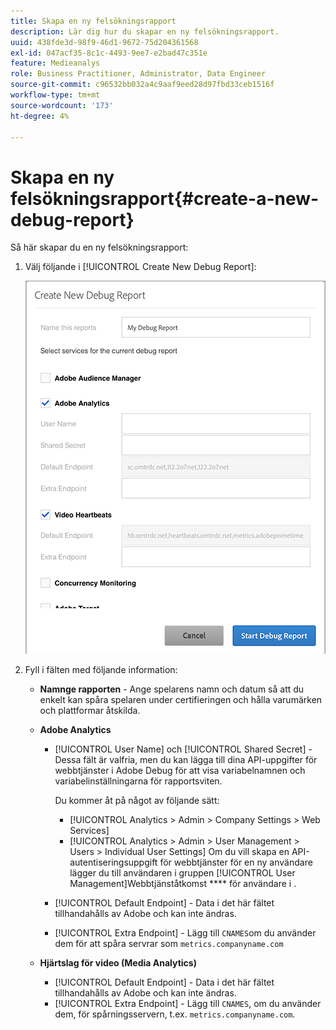 ```yaml
---
title: Skapa en ny felsökningsrapport
description: Lär dig hur du skapar en ny felsökningsrapport.
uuid: 438fde3d-98f9-46d1-9672-75d204361568
exl-id: 047acf35-8c1c-4493-9ee7-e2bad47c351e
feature: Medieanalys
role: Business Practitioner, Administrator, Data Engineer
source-git-commit: c96532bb032a4c9aaf9eed28d97fbd33ceb1516f
workflow-type: tm+mt
source-wordcount: '173'
ht-degree: 4%

---
```


# Skapa en ny felsökningsrapport{#create-a-new-debug-report}

Så här skapar du en ny felsökningsrapport:

1. Välj följande i [!UICONTROL Create New Debug Report]:

   ![](assets/create-new-debug-report.png)

1. Fyll i fälten med följande information:

   * **Namnge rapporten** - Ange spelarens namn och datum så att du enkelt kan spåra spelaren under certifieringen och hålla varumärken och plattformar åtskilda.
   * **Adobe Analytics**

      * [!UICONTROL User Name] och  [!UICONTROL Shared Secret] - Dessa fält är valfria, men du kan lägga till dina API-uppgifter för webbtjänster i Adobe Debug för att visa variabelnamnen och variabelinställningarna för rapportsviten.

         Du kommer åt på något av följande sätt:

         * [!UICONTROL Analytics > Admin > Company Settings > Web Services]
         * [!UICONTROL Analytics > Admin > User Management > Users > Individual User Settings] Om du vill skapa en API-autentiseringsuppgift för webbtjänster för en ny användare lägger du till användaren i gruppen  [!UICONTROL User Management]Webbtjänståtkomst  **** för användare i .
      * [!UICONTROL Default Endpoint] - Data i det här fältet tillhandahålls av Adobe och kan inte ändras.
      * [!UICONTROL Extra Endpoint] - Lägg till  `CNAMES`om du använder dem för att spåra servrar som  `metrics.companyname.com`
   * **Hjärtslag för video (Media Analytics)**

      * [!UICONTROL Default Endpoint] - Data i det här fältet tillhandahålls av Adobe och kan inte ändras.
      * [!UICONTROL Extra Endpoint] - Lägg till  `CNAMES`, om du använder dem, för spårningsservern, t.ex.  `metrics.companyname.com`.
